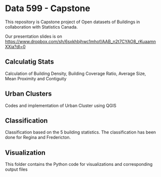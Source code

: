 # Data 599 - Capstone
This repository is Capstone project of Open datasets of Buildings in collaboration with Statistics Canada.

Our presentation slides is on https://www.dropbox.com/sh/6sxkhbjhwc1mhof/AAB_n2t7CYAO8_rKuaamnXXia?dl=0

## Calculatig Stats
Calculation of Building Density, Building Coverage Ratio, Average Size, Mean Proximity and Contiguity

## Urban Clusters
Codes and implementation of Urban Cluster using QGIS

## Classification
Classification based on the 5 building statistics. The classification has been done for Regina and Fredericton.

## Visualization
This folder contains the Python code for visualizations and corresponding output files
